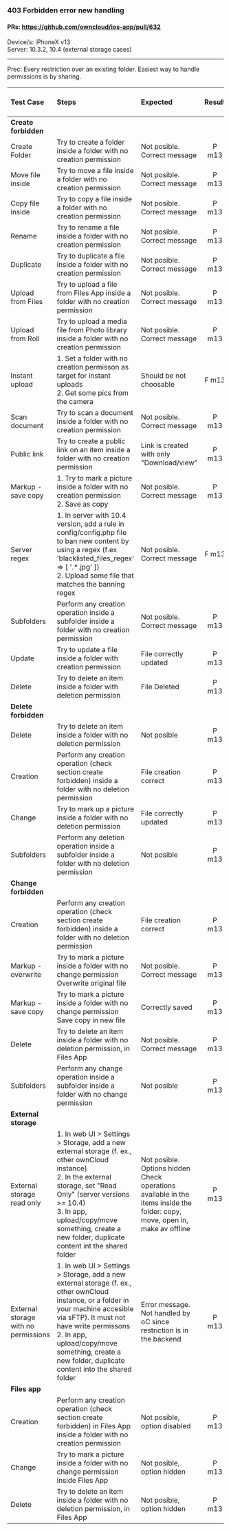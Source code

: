 ### 403 Forbidden error new handling

#### PRs: https://github.com/owncloud/ios-app/pull/632

Device/s: iPhoneX v13<br>
Server: 10.3.2, 10.4 (external storage cases)


---

Prec: Every restriction over an existing folder. Easiest way to handle permissions is by sharing.
 
| Test Case | Steps | Expected | Result | Related Comment / Bug link | 
| :-------- | :---- | :------- | :----: | :------------------------- | 
|**Create forbidden**||||||
| Create Folder | Try to create a folder inside a folder with no creation permission | Not posible. Correct message | P m13 |  |  |
| Move file inside | Try to move a file inside a folder with no creation permission | Not posible. Correct message | P m13 |  |  |
| Copy file inside | Try to copy a file inside a folder with no creation permission | Not posible. Correct message | P m13 |  |  |
| Rename | Try to rename a file inside a folder with no creation permission | Not posible. Correct message | P m13 |  |  |
| Duplicate | Try to duplicate a file inside a folder with no creation permission | Not posible. Correct message | P m13 | FIXED: Should be prevented |  |
| Upload from Files | Try to upload a file from Files App inside a folder with no creation permission | Not posible. Correct message | P m13 |  |  |
| Upload from Roll | Try to upload a media file from Photo library inside a folder with no creation permission | Not posible. Correct message | P m13 |  |  |
| Instant upload | 1. Set a folder with no creation permisson as target for instant uploads<br>2. Get some pics from the camera | Should be not choosable | F m13 | To improve |  |
| Scan document | Try to scan a document inside a folder with no creation permission | Not posible. Correct message | P m13 |  |  |
|Public link | Try to create a public link on an item inside a folder with no creation permission | Link is created with only "Download/view" | P m13 | FIXED: Not opened |  |  |
| Markup - save copy | 1. Try to mark a picture inside a folder with no creation permission<br>2. Save as copy | Not posible. Correct message  | P m13 |  |  |
| Server regex | 1. In server with 10.4 version, add a rule in config/config.php file to ban new content by using a regex (f.ex 'blacklisted_files_regex' => [ '.*\.jpg' ])<br>2. Upload some file that matches the banning regex | Not posible. Correct message  | F m13 | FIXED: Error message improvable?. Loop in error message |  |
| Subfolders | Perform any creation operation inside a subfolder inside a folder with no creation permission | Not posible. Correct message  | P m13 |  |  |
| Update | Try to update a file inside a folder with creation permission | File correctly updated | P m13 | 
| Delete | Try to delete an item inside a folder with deletion permission | File Deleted | P m13 | 
|**Delete forbidden**||||||
| Delete | Try to delete an item inside a folder with no deletion permission | Not posible | P m13 | 
| Creation | Perform any creation operation (check section create forbidden) inside a folder with no deletion permission | File creation correct | P m13 |  |  |
| Change | Try to mark up a picture inside a folder with no deletion permission | File correctly updated | P m13 |  |  |
| Subfolders | Perform any deletion operation inside a subfolder inside a folder with no deletion permission | Not posible | P m13 |  |  |
|**Change forbidden**||||||
| Creation | Perform any creation operation (check section create forbidden) inside a folder with no deletion permission | File creation correct | P m13 |  |  |
| Markup - overwrite | Try to mark a picture inside a folder with no change permission<br>Overwrite original file | Not posible. Correct message | P m13 |  |  |
| Markup - save copy | Try to mark a picture inside a folder with no change permission<br>Save copy in new file | Correctly saved | P m13 | FIXED: Not allowed |  |
| Delete | Try to delete an item inside a folder with no deletion permission, in Files App | Not posible. Correct message | P m13 | 
| Subfolders | Perform any change operation inside a subfolder inside a folder with no change permission | Not posible | P m13 |  |  |
|**External storage**||||||
| External storage read only | 1. In web UI > Settings > Storage, add a new external storage (f. ex., other ownCloud instance)<br>2. In the external storage, set "Read Only" (server versions >= 10.4)<br>3. In app, upload/copy/move something, create a new folder, duplicate content int the shared folder | Not posible. Options hidden<br>Check operations available in the items inside the folder: copy, move, open in, make av offline  | P m13  |  |  |
| External storage with no permissions | 1. In web UI > Settings > Storage, add a new external storage (f. ex., other ownCloud instance, or a folder in your machine accesible via sFTP). It must not have write permissons<br>2. In app, upload/copy/move something, create a new folder, duplicate content into the shared folder | Error message. Not handled by oC since restriction is in the backend  | P m13  |  |  |
|**Files app**||||||
| Creation | Perform any creation operation (check section create forbidden) in Files App inside a folder with no creation permission | Not posible, option disabled | P m13 |  |  |
| Change | Try to mark a picture inside a folder with no change permission inside Files App| Not posible, option hidden | P m13 |  |  |
| Delete | Try to delete an item inside a folder with no deletion permission, in Files App | Not posible, option hidden | P m13 | 



